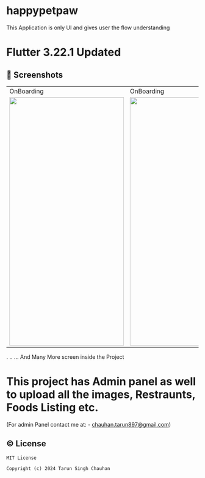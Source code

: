 # happypetpaw

This Application is only UI and gives user the flow understanding
 
# Flutter 3.22.1 Updated

## 📱 Screenshots

<table>
 
  <tr>
    <td>OnBoarding</td>
     <td>OnBoarding</td>
     <td>OnBoarding</td>
  </tr>
 
  <tr>
    <td><img src="https://github.com/tarunchauhan97/happypetpaw/assets/30916033/6ff82725-3f70-447a-93d8-31067be4df26" width=300 height=650></td>
    <td><img src="https://github.com/tarunchauhan97/happypetpaw/assets/30916033/b7e60adb-2bc8-4cba-a5a5-971db5940973" width=300 height=650></td>
    <td><img src="https://github.com/tarunchauhan97/happypetpaw/assets/30916033/76baf944-3096-4a85-9eeb-063f4579ca44" width=300 height=650></td>
  </tr>
  
 </table>


.
..
...
And Many More screen inside the Project


 
# This project has Admin panel as well to upload all the images, Restraunts, Foods Listing etc.
(For admin Panel contact me at: - chauhan.tarun897@gmail.com)

## © License 

```
MIT License

Copyright (c) 2024 Tarun Singh Chauhan
